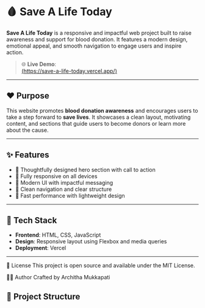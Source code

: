 # 🩸 Save A Life Today

**Save A Life Today** is a responsive and impactful web project built to raise awareness and support for blood donation. It features a modern design, emotional appeal, and smooth navigation to engage users and inspire action.

> 🌐 **Live Demo**:  
> [(https://save-a-life-today.vercel.app/)](https://save-a-life-today.vercel.app/)

---

## ❤️ Purpose

This website promotes **blood donation awareness** and encourages users to take a step forward to **save lives**. It showcases a clean layout, motivating content, and sections that guide users to become donors or learn more about the cause.

---

## ✨ Features

- 🧠 Thoughtfully designed hero section with call to action  
- 📱 Fully responsive on all devices  
- 🎨 Modern UI with impactful messaging  
- 🔗 Clean navigation and clear structure  
- 🚀 Fast performance with lightweight design  

---

## 🔧 Tech Stack

- **Frontend**: HTML, CSS, JavaScript  
- **Design**: Responsive layout using Flexbox and media queries  
- **Deployment**: Vercel  

---
📜 License
This project is open source and available under the MIT License.

👩‍💻 Author
Crafted by Architha Mukkapati

## 📁 Project Structure

